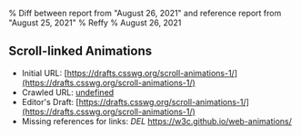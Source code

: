 % Diff between report from "August 26, 2021" and reference report from "August 25, 2021"
% Reffy
% August 26, 2021

## Scroll-linked Animations

- Initial URL: [https://drafts.csswg.org/scroll-animations-1/](https://drafts.csswg.org/scroll-animations-1/)
- Crawled URL: [undefined](undefined)
- Editor's Draft: [https://drafts.csswg.org/scroll-animations-1/](https://drafts.csswg.org/scroll-animations-1/)
- Missing references for links: *DEL* https://w3c.github.io/web-animations/


